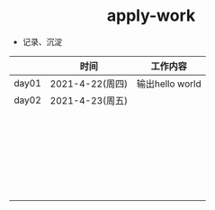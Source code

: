<center><h1>apply-work</h1></center>

- 记录、沉淀



|       |      时间       |    工作内容     |
| :---: | :-------------: | :-------------: |
| day01 | 2021-4-22(周四) | 输出hello world |
| day02 | 2021-4-23(周五) |                 |
|       |                 |                 |
|       |                 |                 |
|       |                 |                 |
|       |                 |                 |
|       |                 |                 |
|       |                 |                 |
|       |                 |                 |
|       |                 |                 |
|       |                 |                 |
|       |                 |                 |
|       |                 |                 |
|       |                 |                 |
|       |                 |                 |
|       |                 |                 |
|       |                 |                 |
|       |                 |                 |
|       |                 |                 |
|       |                 |                 |
|       |                 |                 |
|       |                 |                 |
|       |                 |                 |
|       |                 |                 |
|       |                 |                 |
|       |                 |                 |
|       |                 |                 |
|       |                 |                 |
|       |                 |                 |

